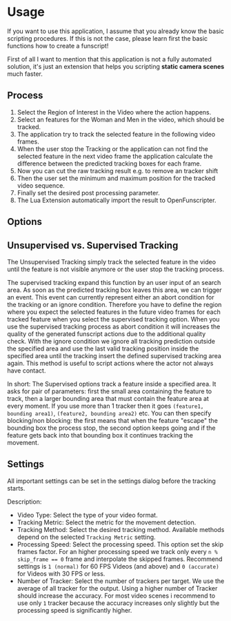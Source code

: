 # Usage

If you want to use this application, I assume that you already know the basic scripting procedures. If this is not the case, please learn first the basic functions how to create a funscript!

First of all I want to mention that this application is not a fully automated solution, it's just an extension that helps you scripting **static camera scenes** much faster.

## Process

1. Select the Region of Interest in the Video where the action happens.
2. Select an features for the Woman and Men in the video, which should be tracked.
3. The application try to track the selected feature in the following video frames.
4. When the user stop the Tracking or the application can not find the selected feature in the next video frame the application calculate the difference between the predicted tracking boxes for each frame.
5. Now you can cut the raw tracking result e.g. to remove an tracker shift
6. Then the user set the minimum and maximum position for the tracked video sequence.
7. Finally set the desired post processing parameter.
8. The Lua Extension automatically import the result to OpenFunscripter.

## Options

## Unsupervised vs. Supervised Tracking

The Unsupervised Tracking simply track the selected feature in the video until the feature is not visible anymore or the user stop the tracking process.

The supervised tracking expand this function by an user input of an search area. As soon as the predicted tracking box leaves this area, we can trigger an event. This event can currently represent either an abort condition for the tracking or an ignore condition. Therefore you have to define the region where you expect the selected features in the future video frames for each tracked feature when you select the supervised tracking option. When you use the supervised tracking process as abort condition it will increases the quality of the generated funscript actions due to the additional quality check. With the ignore condition we ignore all tracking prediction outside the specified area and use the last valid tracking position inside the specified area until the tracking insert the defined supervised tracking area again. This method is useful to script actions where the actor not always have contact.

In short: The Supervised options track a feature inside a specified area. It asks for pair of parameters: first the small area containing the feature to track, then a larger bounding area that must contain the feature area at every moment. If you use more than 1 tracker then it goes `(feature1, bounding area1)`, `(feature2, bounding area2)` etc.
You can then specify blocking/non blocking: the first means that when the feature "escape" the bounding box the process stop, the second option keeps going and if the feature gets back into that bounding box it continues tracking the movement.

## Settings

All important settings can be set in the settings dialog before the tracking starts.

Description:

- Video Type: Select the type of your video format.
- Tracking Metric: Select the metric for the movement detection.
- Tracking Method: Select the desired tracking method. Available methods depend on the selected `Tracking Metric` setting.
- Processing Speed: Select the processing speed. This option set the skip frames factor. For an higher processing speed we track only every `n % skip_frame == 0` frame and interpolate the skipped frames. Recommend settings is `1 (normal)` for 60 FPS Videos (and above) and `0 (accurate)` for Videos with 30 FPS or less.
- Number of Tracker: Select the number of trackers per target. We use the average of all tracker for the output. Using a higher number of Tracker should increase the accuracy. For most video scenes i recommend to use only `1` tracker because the accuracy increases only slightly but the processing speed is significantly higher.
